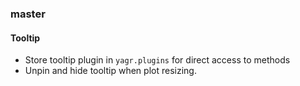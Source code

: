 ### master

#### Tooltip

-   Store tooltip plugin in `yagr.plugins` for direct access to methods
-   Unpin and hide tooltip when plot resizing.
